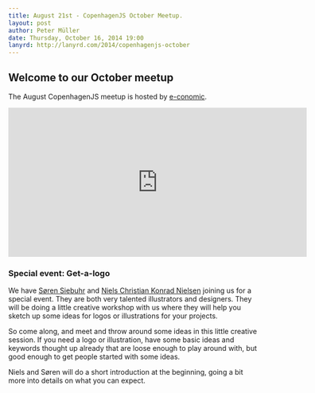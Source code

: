 ```yaml
---
title: August 21st - CopenhagenJS October Meetup.
layout: post
author: Peter Müller
date: Thursday, October 16, 2014 19:00
lanyrd: http://lanyrd.com/2014/copenhagenjs-october
---
```


## Welcome to our October meetup

The August CopenhagenJS meetup is hosted by [e-conomic](http://www.e-conomic.com/).

<iframe width="600" height="300" frameborder="0" style="border:0" src="https://www.google.com/maps/embed/v1/place?q=e-conomic%20Danmark%20A%2FS%2C%20Langebrogade%2C%20Denmark&key=AIzaSyAbJY5-y93CLYBgjRkqVeT4GbCWUHXpwOI"></iframe>

### Special event: Get-a-logo

We have [Søren Siebuhr](http://sorensiebuhr.dk/) and [Niels Christian Konrad Nielsen](http://www.nckn.dk/) joining us for a special event. They are both very talented illustrators and designers. They will be doing a little creative workshop with us where they will help you sketch up some ideas for logos or illustrations for your projects.

So come along, and meet and throw around some ideas in this little creative session. If you need a logo or illustration, have some basic ideas and keywords thought up already that are loose enough to play around with, but good enough to get people started with some ideas.

Niels and Søren will do a short introduction at the beginning, going a bit more into details on what you can expect.

